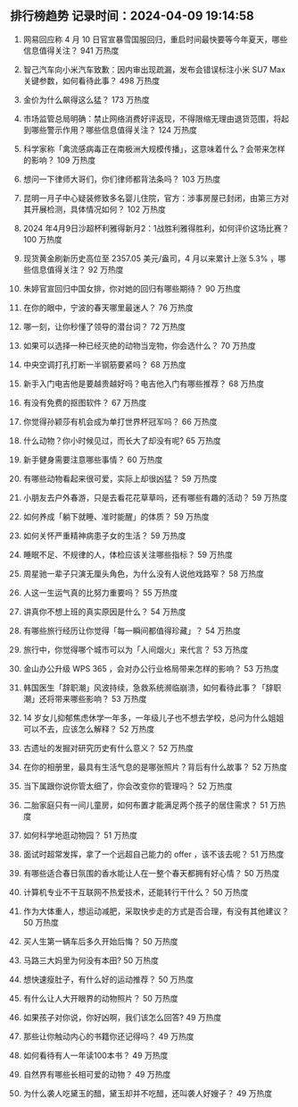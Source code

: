 
## 排行榜趋势 记录时间：2024-04-09 19:14:58
  
  1. 网易回应称 4 月 10 日官宣暴雪国服回归，重启时间最快要等今年夏天，哪些信息值得关注？ 941 万热度
    
  2. 智己汽车向小米汽车致歉：因内审出现疏漏，发布会错误标注小米 SU7 Max 关键参数，如何看待此事？ 498 万热度
    
  3. 金价为什么飙得这么猛？ 173 万热度
    
  4. 市场监管总局明确：禁止网络消费好评返现，不得限缩无理由退货范围，将起到哪些警示作用？哪些信息值得关注？ 124 万热度
    
  5. 科学家称「禽流感病毒正在南极洲大规模传播」，这意味着什么？会带来怎样的影响？ 109 万热度
    
  6. 想问一下律师大哥们，你们律师都背法条吗？ 103 万热度
    
  7. 昆明一月子中心疑装修致多名婴儿住院，官方：涉事房屋已封闭，由第三方对其开展检测，具体情况如何？ 102 万热度
    
  8. 2024 年4月9日沙超杯利雅得新月2：1战胜利雅得胜利，如何评价这场比赛？ 100 万热度
    
  9. 现货黄金刷新历史高位至 2357.05 美元/盎司，4 月以来累计上涨 5.3% ，哪些信息值得关注？ 92 万热度
    
  10. 朱婷官宣回归中国女排，你对她的回归有哪些期待？ 90 万热度
    
  11. 在你的眼中，宁波的春天哪里最迷人？ 76 万热度
    
  12. 哪一刻，让你秒懂了领导的潜台词？ 72 万热度
    
  13. 如果可以选择一种已经灭绝的动物当宠物，你会选什么？ 70 万热度
    
  14. 中央空调打孔打断一半钢筋要紧吗？ 68 万热度
    
  15. 新手入门电吉他是要越贵越好吗？电吉他入门有哪些推荐？ 68 万热度
    
  16. 有没有免费的抠图软件？ 67 万热度
    
  17. 你觉得孙颖莎有机会成为单打世界杯冠军吗？ 66 万热度
    
  18. 什么动物？你小时候见过，而长大了却没有呢? 65 万热度
    
  19. 新手健身需要注意哪些事情？ 60 万热度
    
  20. 有哪些动物看起来很可爱，实际上却很凶猛？ 59 万热度
    
  21. 小朋友去户外春游，只是去看花花草草吗，还有哪些有趣的活动？ 59 万热度
    
  22. 如何养成「躺下就睡、准时能醒」的体质？ 59 万热度
    
  23. 如何关怀严重精神病患子女的生活？ 59 万热度
    
  24. 睡眠不足、不规律的人，体检应该关注哪些指标？ 59 万热度
    
  25. 周星驰一辈子只演无厘头角色，为什么没有人说他戏路窄？ 58 万热度
    
  26. 人这一生运气真的比努力重要吗？ 55 万热度
    
  27. 讲真你不想上班的真实原因是什么？ 54 万热度
    
  28. 有哪些旅行经历让你觉得「每一瞬间都值得珍藏」？ 54 万热度
    
  29. 旅行中，你觉得哪个城市可以为「人间烟火」来代言？ 53 万热度
    
  30. 金山办公升级 WPS 365 ，会对办公行业格局带来怎样的影响？ 53 万热度
    
  31. 韩国医生「辞职潮」风波持续，急救系统濒临崩溃，如何看待此事？「辞职潮」还将带来哪些影响？ 53 万热度
    
  32. 14 岁女儿抑郁焦虑休学一年多，一年级儿子也不想去学校，总问为什么姐姐可以不去，应该怎么解释？ 52 万热度
    
  33. 古遗址的发掘对研究历史有什么意义？ 52 万热度
    
  34. 在你的相册里，最具有生活气息的是哪张照片？背后有什么故事？ 52 万热度
    
  35. 当下属跟你说你管太细了，你会改变你的管理吗？ 52 万热度
    
  36. 二胎家庭只有一间儿童房，如何布置才能满足两个孩子的居住需求？ 51 万热度
    
  37. 如何科学地逛动物园？ 51 万热度
    
  38. 面试时超常发挥，拿了一个远超自己能力的 offer ，该不该去呢？ 51 万热度
    
  39. 有哪些适合春日氛围的香水能让人在一整个春天都拥有好心情？ 50 万热度
    
  40. 计算机专业不干互联网不热爱技术，还能转行干什么？ 50 万热度
    
  41. 作为大体重人，想运动减肥，采取快步走的方式是否合理，有没有其他建议？ 50 万热度
    
  42. 买人生第一辆车后多久开始后悔？ 50 万热度
    
  43. 马路三大妈里为何没有本田? 50 万热度
    
  44. 想快速瘦肚子，有什么好的运动推荐？ 50 万热度
    
  45. 有什么让人大开眼界的动物照片？ 50 万热度
    
  46. 如果孩子对你说，你好凶啊，我们该怎么回答? 49 万热度
    
  47. 那些让你触动内心的书籍你还记得吗？ 49 万热度
    
  48. 如何看待有人一年读100本书？ 49 万热度
    
  49. 自然界有哪些长相可爱的动物？ 49 万热度
    
  50. 为什么袭人吃黛玉的醋，黛玉却并不吃醋，还叫袭人好嫂子？ 49 万热度
    